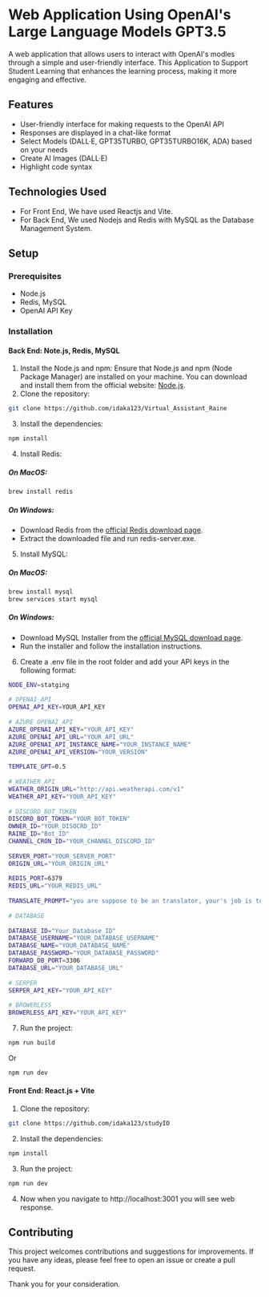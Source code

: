 # Web Application Using OpenAI's Large Language Models GPT3.5

A web application that allows users to interact with OpenAI's modles through a simple and user-friendly interface.
This Application to Support Student Learning that enhances the learning process, making it more engaging and effective.


## Features
- User-friendly interface for making requests to the OpenAI API
- Responses are displayed in a chat-like format
- Select Models (DALL·E, GPT35TURBO, GPT35TURBO16K, ADA) based on your needs
- Create AI Images (DALL·E)
- Highlight code syntax

## Technologies Used
- For Front End, We have used Reactjs and Vite.
- For Back End, We used Nodejs and Redis with MySQL as the Database Management System.

## Setup
### Prerequisites
- Node.js
- Redis, MySQL
- OpenAI API Key
### Installation
#### Back End: Note.js, Redis, MySQL
1. Install the Node.js and npm:
Ensure that Node.js and npm (Node Package Manager) are installed on your machine. You can download and install them from the official website: <a href="https://nodejs.org/en" target="_blank">Node.js</a>.
2. Clone the repository:
```sh
git clone https://github.com/idaka123/Virtual_Assistant_Raine
```
3. Install the dependencies:
```sh
npm install
```
4. Install Redis:
##### On MacOS:
```sh
brew install redis
```
##### On Windows:
- Download Redis from the <a href="https://redis.io/download/" target="_blank">official Redis download page</a>.
- Extract the downloaded file and run redis-server.exe.
5. Install MySQL:
##### On MacOS:
```sh
brew install mysql
brew services start mysql
```
##### On Windows:
- Download MySQL Installer from the <a href="https://www.mysql.com/downloads/" target="_blank">official MySQL download page</a>.
- Run the installer and follow the installation instructions.
6. Create a .env file in the root folder and add your API keys in the following format:
```sh
NODE_ENV=statging
 
# OPENAI_API
OPENAI_API_KEY=YOUR_API_KEY
 
# AZURE OPENAI_API
AZURE_OPENAI_API_KEY="YOUR_API_KEY"
AZURE_OPENAI_API_URL="YOUR_API_URL"
AZURE_OPENAI_API_INSTANCE_NAME="YOUR_INSTANCE_NAME"
AZURE_OPENAI_API_VERSION="YOUR_VERSION"
 
TEMPLATE_GPT=0.5
 
# WEATHER_API
WEATHER_ORIGIN_URL="http://api.weatherapi.com/v1"
WEATHER_API_KEY="YOUR_API_KEY"
 
# DISCORD_BOT_TOKEN
DISCORD_BOT_TOKEN="YOUR_BOT_TOKEN"
OWNER_ID="YOUR_DISOCRD_ID"
RAINE_ID="Bot_ID"
CHANNEL_CRON_ID="YOUR_CHANNEL_DISCORD_ID"
 
SERVER_PORT="YOUR_SERVER_PORT"
ORIGIN_URL="YOUR_ORIGIN_URL"
 
REDIS_PORT=6379
REDIS_URL="YOUR_REDIS_URL"
 
TRANSLATE_PROMPT="you are suppose to be an translator, your's job is to translate the text into english, with 5 explaination and usage examples of that case in Japanese, and you are a loyal assistant of Raine"
 
# DATABASE
 
DATABASE_ID="Your_Database_ID"
DATABASE_USERNAME="YOUR_DATABASE_USERNAME"
DATABASE_NAME="YOUR_DATABASE_NAME"
DATABASE_PASSWORD="YOUR_DATABASE_PASSWORD"
FORWARD_DB_PORT=3306
DATABASE_URL="YOUR_DATABASE_URL"
 
# SERPER
SERPER_API_KEY="YOUR_API_KEY"
 
# BROWERLESS
BROWERLESS_API_KEY="YOUR_API_KEY"

```
7. Run the project:
```sh
npm run build
```
Or
```sh
npm run dev 
```

#### Front End: React.js + Vite
1. Clone the repository:
```sh
git clone https://github.com/idaka123/studyIO
```
2. Install the dependencies:
```sh
npm install
```
3. Run the project:
```sh
npm run dev
```
4. Now when you navigate to http://localhost:3001 you will see web response.


## Contributing

This project welcomes contributions and suggestions for improvements. If you have any ideas, please feel free to open an issue or create a pull request.

Thank you for your consideration.

